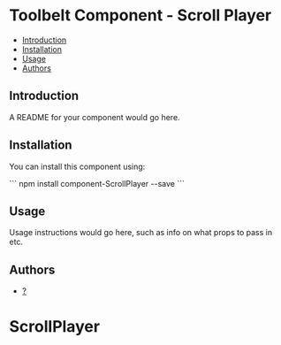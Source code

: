 # Toolbelt Component - Scroll Player

* [Introduction](#introduction)
* [Installation](#installation)
* [Usage](#usage)
* [Authors](#authors)


## Introduction

A README for your component would go here.


## Installation

You can install this component using:

\`\`\`
npm install component-ScrollPlayer --save
\`\`\`


## Usage

Usage instructions would go here, such as info on what props to pass in etc.


## Authors

* [?](mailto:?)
# ScrollPlayer
